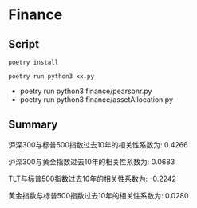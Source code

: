 # Finance

## Script
```
poetry install

poetry run python3 xx.py
```

- poetry run python3 finance/pearsonr.py
- poetry run python3 finance/assetAllocation.py

## Summary

沪深300与标普500指数过去10年的相关性系数为: 0.4266

沪深300与黄金指数过去10年的相关性系数为: 0.0683

TLT与标普500指数过去10年的相关性系数为: -0.2242

黄金指数与标普500指数过去10年的相关性系数为: 0.0280
